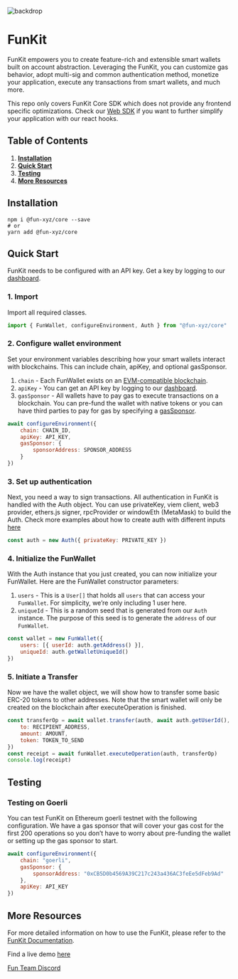 ![backdrop](https://user-images.githubusercontent.com/5194671/219986266-bfbf6143-dfdf-4154-8afc-156d19d9603e.png)

# **FunKit**

FunKit empowers you to create feature-rich and extensible smart wallets built on account abstraction. Leveraging the FunKit, you can customize gas behavior, adopt multi-sig and common authentication method, monetize your application, execute any transactions from smart wallets, and much more.

This repo only covers FunKit Core SDK which does not provide any frontend specific optimizations. Check our [Web SDK](https://github.com/TheFunGroup/fun-wallet-react) if you want to further simplify your application with our react hooks.

## **Table of Contents**

1. **[Installation](#installation)**
2. **[Quick Start](#quickstart)**
3. **[Testing](#testing)**
4. **[More Resources](#moreresources)**

## <a id="installation"></a> **Installation**

```
npm i @fun-xyz/core --save
# or
yarn add @fun-xyz/core
```

## <a id="quickstart"></a> **Quick Start**

FunKit needs to be configured with an API key. Get a key by logging to our [dashboard](https://app.fun.xyz/sign-in/request).

### 1. Import

Import all required classes.

```js
import { FunWallet, configureEnvironment, Auth } from "@fun-xyz/core"
```

### 2. Configure wallet environment

Set your environment variables describing how your smart wallets interact with blockchains. This can include chain, apiKey, and optional gasSponsor.

1. `chain` - Each FunWallet exists on an [EVM-compatible blockchain](https://ethereum.org/en/developers/docs/evm/).
2. `apiKey` - You can get an API key by logging to our [dashboard](https://app.fun.xyz/sign-in/request).
3. `gasSponsor` - All wallets have to pay gas to execute transactions on a blockchain. You can pre-fund the wallet with native tokens or you can have third parties to pay for gas by specifying a [gasSponsor](https://docs.fun.xyz/api-reference/gas-sponsor).

```js
await configureEnvironment({
    chain: CHAIN_ID,
    apiKey: API_KEY,
    gasSponsor: {
        sponsorAddress: SPONSOR_ADDRESS
    }
})
```

### 3. Set up authentication

Next, you need a way to sign transactions. All authentication in FunKit is handled with the Auth object. You can use privateKey, viem client, web3 provider, ethers.js signer, rpcProvider or windowEth (MetaMask) to build the Auth. Check more examples about how to create auth with different inputs [here](https://docs.fun.xyz/api-reference/auth)

```js
const auth = new Auth({ privateKey: PRIVATE_KEY })
```

### 4. Initialize the FunWallet

With the Auth instance that you just created, you can now initialize your FunWallet. Here are the FunWallet constructor parameters:

1. `users` - This is a `User[]` that holds all `users` that can access your `FunWallet`. For simplicity, we’re only including 1 user here.
2. `uniqueId` - This is a random seed that is generated from our `Auth` instance. The purpose of this seed is to generate the `address` of our `FunWallet`.

```js
const wallet = new FunWallet({
    users: [{ userId: auth.getAddress() }],
    uniqueId: auth.getWalletUniqueId()
})
```

### 5. Initiate a Transfer

Now we have the wallet object, we will show how to transfer some basic ERC-20 tokens to other addresses. Note that the smart wallet will only be created on the blockchain after executeOperation is finished.

```js
const transferOp = await wallet.transfer(auth, await auth.getUserId(), {
    to: RECIPIENT_ADDRESS,
    amount: AMOUNT,
    token: TOKEN_TO_SEND
})
const receipt = await funWallet.executeOperation(auth, transferOp)
console.log(receipt)
```

## <a id="testing"></a> **Testing**

### **Testing on Goerli**

You can test FunKit on Ethereum goerli testnet with the following configuration. We have a gas sponsor that will cover your gas cost for the first 200 operations so you don’t have to worry about pre-funding the wallet or setting up the gas sponsor to start.

```js
await configureEnvironment({
    chain: "goerli",
    gasSponsor: {
        sponsorAddress: "0xCB5D0b4569A39C217c243a436AC3feEe5dFeb9Ad"
    },
    apiKey: API_KEY
})
```

## <a id="moreresources"></a> **More Resources**

For more detailed information on how to use the FunKit, please refer to the [FunKit Documentation](http://docs.fun.xyz).

Find a live demo [here](https://demo.fun.xyz)

[Fun Team Discord](https://discord.gg/7ZRAv4es)

